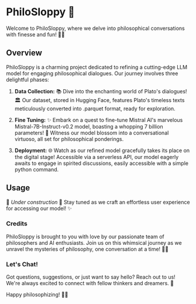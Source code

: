 # PhiloSloppy 🌟

Welcome to PhiloSloppy, where we delve into philosophical conversations with finesse and fun! 🤔💬

## Overview

PhiloSloppy is a charming project dedicated to refining a cutting-edge LLM model for engaging philosophical dialogues. Our journey involves three delightful phases:

1) **Data Collection:** 📚 Dive into the enchanting world of Plato's dialogues! 🏛️ Our dataset, stored in Hugging Face, features Plato's timeless texts meticulously converted into .parquet format, ready for exploration.

2) **Fine Tuning:** ✨ Embark on a quest to fine-tune Mistral AI's marvelous Mistral-7B-Instruct-v0.2 model, boasting a whopping 7 billion parameters! 🚀 Witness our model blossom into a conversational virtuoso, all set for philosophical ponderings.

3) **Deployment:** 🌐 Watch as our refined model gracefully takes its place on the digital stage! Accessible via a serverless API, our model eagerly awaits to engage in spirited discussions, easily accessible with a simple python command.

## Usage

🚧 *Under construction* 🚧 Stay tuned as we craft an effortless user experience for accessing our model! ✨

### Credits

PhiloSloppy is brought to you with love by our passionate team of philosophers and AI enthusiasts. Join us on this whimsical journey as we unravel the mysteries of philosophy, one conversation at a time! 🎩🌹

### Let's Chat!

Got questions, suggestions, or just want to say hello? Reach out to us! We're always excited to connect with fellow thinkers and dreamers. 💌

Happy philosophizing! 🌟📜
